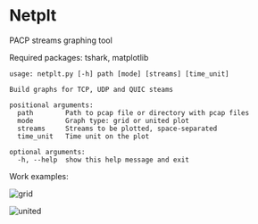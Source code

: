 # Netplt

PACP streams graphing tool

Required packages: tshark, matplotlib

```
usage: netplt.py [-h] path [mode] [streams] [time_unit]

Build graphs for TCP, UDP and QUIC steams

positional arguments:
  path        Path to pcap file or directory with pcap files
  mode        Graph type: grid or united plot
  streams     Streams to be plotted, space-separated
  time_unit   Time unit on the plot

optional arguments:
  -h, --help  show this help message and exit
```
Work examples:

![grid](streams_graph_grid_test.png)

![united](streams_graph_united_test.png)
